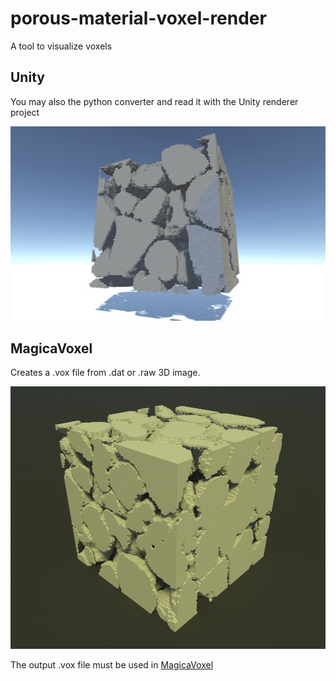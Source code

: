 # porous-material-voxel-render

A tool to visualize voxels

## Unity

You may also the python converter and read it with the Unity renderer project

![](./demo/unity.jpg)

## MagicaVoxel

Creates a .vox file from .dat or .raw 3D image.

![](./demo/img.png)

The output .vox file must be used in [MagicaVoxel](https://ephtracy.github.io/)





